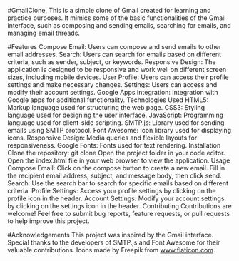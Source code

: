 #GmailClone,
This is a simple clone of Gmail created for learning and practice purposes. It mimics some of the basic functionalities of the Gmail interface, such as composing and sending emails, searching for emails, and managing email threads.

#Features
Compose Email: Users can compose and send emails to other email addresses.
Search: Users can search for emails based on different criteria, such as sender, subject, or keywords.
Responsive Design: The application is designed to be responsive and work well on different screen sizes, including mobile devices.
User Profile: Users can access their profile settings and make necessary changes.
Settings: Users can access and modify their account settings.
Google Apps Integration: Integration with Google apps for additional functionality.
Technologies Used
HTML5: Markup language used for structuring the web page.
CSS3: Styling language used for designing the user interface.
JavaScript: Programming language used for client-side scripting.
SMTP.js: Library used for sending emails using SMTP protocol.
Font Awesome: Icon library used for displaying icons.
Responsive Design: Media queries and flexible layouts for responsiveness.
Google Fonts: Fonts used for text rendering.
Installation
Clone the repository: git clone <repository-url>
Open the project folder in your code editor.
Open the index.html file in your web browser to view the application.
Usage
Compose Email: Click on the compose button to create a new email. Fill in the recipient email address, subject, and message body, then click send.
Search: Use the search bar to search for specific emails based on different criteria.
Profile Settings: Access your profile settings by clicking on the profile icon in the header.
Account Settings: Modify your account settings by clicking on the settings icon in the header.
Contributing
Contributions are welcome! Feel free to submit bug reports, feature requests, or pull requests to help improve this project.

#Acknowledgements
This project was inspired by the Gmail interface.
Special thanks to the developers of SMTP.js and Font Awesome for their valuable contributions.
Icons made by Freepik from www.flaticon.com.
